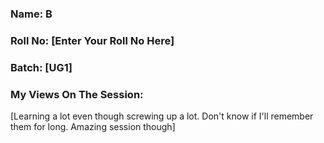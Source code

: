 ### Name: B
### Roll No: [Enter Your Roll No Here]
### Batch: [UG1]

### My Views On The Session:
[Learning a lot even though screwing up a lot. Don't know if I'll remember them for long. Amazing session though]
